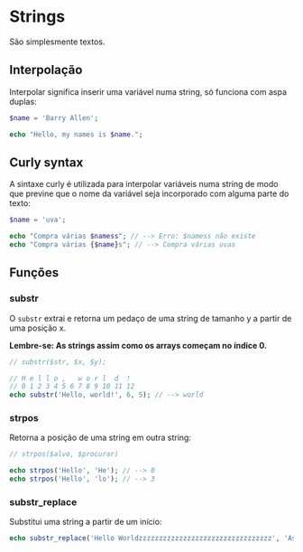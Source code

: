 # Strings

São simplesmente textos.

## Interpolação

Interpolar significa inserir uma variável numa string, só funciona com aspa duplas:

```php
$name = 'Barry Allen';

echo "Hello, my names is $name.";
```

## Curly syntax

A sintaxe curly é utilizada para interpolar variáveis numa string de modo que previne que o nome da variável seja incorporado com alguma parte do texto:

```php
$name = 'uva';

echo "Compra várias $namess"; // --> Erro: $namess não existe
echo "Compra várias {$name}s"; // --> Compra várias uvas
```

## Funções

### substr

O `substr` extrai e retorna um pedaço de uma string de tamanho y a partir de uma posição x.

**Lembre-se: As strings assim como os arrays começam no índice 0.**

```php
// substr($str, $x, $y);

// H e l l o ,   w o r l  d  !
// 0 1 2 3 4 5 6 7 8 9 10 11 12
echo substr('Hello, world!', 6, 5); // --> world
```

### strpos

Retorna a posição de uma string em outra string:

```php
// strpos($alvo, $procurar)

echo strpos('Hello', 'He'); // --> 0
echo strpos('Hello', 'lo'); // --> 3
```

### substr_replace

Substitui uma string a partir de um início:

```php
echo substr_replace('Hello Worldzzzzzzzzzzzzzzzzzzzzzzzzzzzzzzzzz', 'Ashura', 6);
```